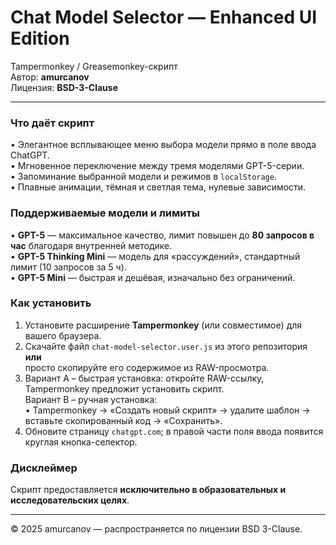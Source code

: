 # Chat Model Selector — Enhanced UI Edition

Tampermonkey / Greasemonkey-скрипт  
Автор: **amurcanov**  
Лицензия: **BSD-3-Clause**

---

### Что даёт скрипт

• Элегантное всплывающее меню выбора модели прямо в поле ввода ChatGPT.  
• Мгновенное переключение между тремя моделями GPT-5-серии.  
• Запоминание выбранной модели и режимов в `localStorage`.  
• Плавные анимации, тёмная и светлая тема, нулевые зависимости.  

### Поддерживаемые модели и лимиты

• **GPT-5** — максимальное качество, лимит повышен до **80 запросов в час** благодаря внутренней методике.  
• **GPT-5 Thinking Mini** — модель для «рассуждений», стандартный лимит (10 запросов за 5 ч).  
• **GPT-5 Mini** — быстрая и дешёвая, изначально без ограничений.  

### Как установить

1. Установите расширение **Tampermonkey** (или совместимое) для вашего браузера.  
2. Скачайте файл `chat-model-selector.user.js` из этого репозитория **или**  
   просто скопируйте его содержимое из RAW-просмотра.  
3. Вариант A – быстрая установка: откройте RAW-ссылку, Tampermonkey предложит установить скрипт.  
   Вариант B – ручная установка:  
   • Tampermonkey → «Создать новый скрипт» → удалите шаблон → вставьте скопированный код → «Сохранить».  
4. Обновите страницу `chatgpt.com`; в правой части поля ввода появится круглая кнопка-селектор.  

### Дисклеймер

Скрипт предоставляется **исключительно в образовательных и исследовательских целях**.   

---

© 2025 amurcanov — распространяется по лицензии BSD 3-Clause.
